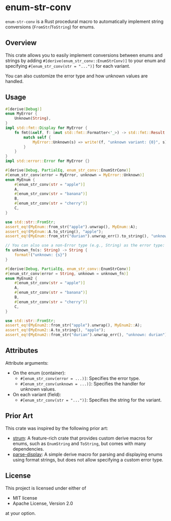 # enum-str-conv

`enum-str-conv` is a Rust procedural macro to automatically implement string conversions (`FromStr`/`ToString`) for enums.

## Overview

This crate allows you to easily implement conversions between enums and strings by adding `#[derive(enum_str_conv::EnumStrConv)]` to your enum and specifying `#[enum_str_conv(str = "...")]` for each variant.

You can also customize the error type and how unknown values are handled.

## Usage

```rust
#[derive(Debug)]
enum MyError {
	Unknown(String),
}
impl std::fmt::Display for MyError {
	fn fmt(&self, f: &mut std::fmt::Formatter<'_>) -> std::fmt::Result {
		match self {
			MyError::Unknown(s) => write!(f, "unknown variant: {0}", s),
		}
	}
}
impl std::error::Error for MyError {}

#[derive(Debug, PartialEq, enum_str_conv::EnumStrConv)]
#[enum_str_conv(error = MyError, unknown = MyError::Unknown)]
enum MyEnum {
	#[enum_str_conv(str = "apple")]
	A,
	#[enum_str_conv(str = "banana")]
	B,
	#[enum_str_conv(str = "cherry")]
	C,
}

use std::str::FromStr;
assert_eq!(MyEnum::from_str("apple").unwrap(), MyEnum::A);
assert_eq!(MyEnum::A.to_string(), "apple");
assert_eq!(MyEnum::from_str("durian").unwrap_err().to_string(), "unknown variant: durian");
```

```rust
// You can also use a non-Error type (e.g., String) as the error type:
fn unknown_fn(s: String) -> String {
	format!("unknown: {s}")
}

#[derive(Debug, PartialEq, enum_str_conv::EnumStrConv)]
#[enum_str_conv(error = String, unknown = unknown_fn)]
enum MyEnum2 {
	#[enum_str_conv(str = "apple")]
	A,
	#[enum_str_conv(str = "banana")]
	B,
	#[enum_str_conv(str = "cherry")]
	C,
}

use std::str::FromStr;
assert_eq!(MyEnum2::from_str("apple").unwrap(), MyEnum2::A);
assert_eq!(MyEnum2::A.to_string(), "apple");
assert_eq!(MyEnum2::from_str("durian").unwrap_err(), "unknown: durian");
```

## Attributes

Attribute arguments:

- On the enum (container):
	- `#[enum_str_conv(error = ...)]`: Specifies the error type.
	- `#[enum_str_conv(unknown = ...)]`: Specifies the handler for unknown values.
- On each variant (field):
	- `#[enum_str_conv(str = "...")]`: Specifies the string for the variant.


## Prior Art

This crate was inspired by the following prior art:

- [strum](https://crates.io/crates/strum): A feature-rich crate that provides custom derive macros for enums, such as `EnumString` and `ToString`, but comes with many dependencies.
- [parse-display](https://crates.io/crates/parse-display): A simple derive macro for parsing and displaying enums using format strings, but does not allow specifying a custom error type.

## License

This project is licensed under either of

- MIT license
- Apache License, Version 2.0

at your option.
